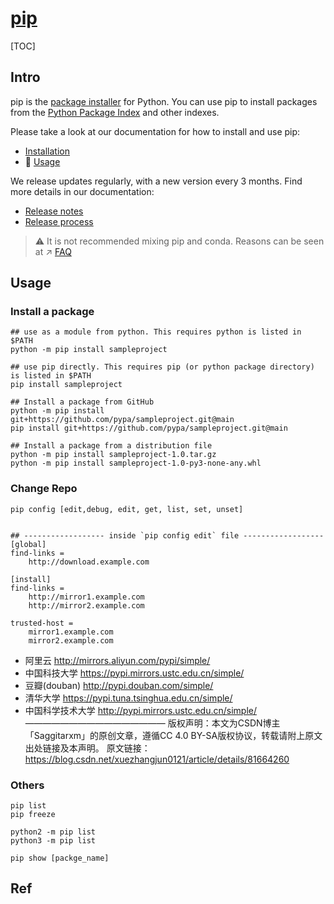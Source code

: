 # [pip](https://pypi.org/project/pip/)

[TOC]



## Intro

pip is the [package installer](https://packaging.python.org/guides/tool-recommendations/) for Python. You can use pip to install packages from the [Python Package Index](https://pypi.org/) and other indexes.

Please take a look at our documentation for how to install and use pip:
- [Installation](https://pip.pypa.io/en/stable/installation/)
- 📂 [Usage](https://pip.pypa.io/en/stable/)

We release updates regularly, with a new version every 3 months. Find more details in our documentation:
- [Release notes](https://pip.pypa.io/en/stable/news.html)
- [Release process](https://pip.pypa.io/en/latest/development/release-process/)

> ⚠  It is not recommended mixing pip and conda. Reasons can be seen at ↗ [FAQ](../../FAQ.md)



## Usage
### Install a package
```shell
## use as a module from python. This requires python is listed in $PATH
python -m pip install sampleproject

## use pip directly. This requires pip (or python package directory) is listed in $PATH
pip install sampleproject

## Install a package from GitHub
python -m pip install git+https://github.com/pypa/sampleproject.git@main
pip install git+https://github.com/pypa/sampleproject.git@main

## Install a package from a distribution file
python -m pip install sampleproject-1.0.tar.gz
python -m pip install sampleproject-1.0-py3-none-any.whl
```


### Change Repo
```shell
pip config [edit,debug, edit, get, list, set, unset]


## ------------------ inside `pip config edit` file ------------------
[global]
find-links =
    http://download.example.com

[install]
find-links =
    http://mirror1.example.com
    http://mirror2.example.com

trusted-host =
    mirror1.example.com
    mirror2.example.com
```


- 阿里云 http://mirrors.aliyun.com/pypi/simple/ 
- 中国科技大学 https://pypi.mirrors.ustc.edu.cn/simple/ 
- 豆瓣(douban) http://pypi.douban.com/simple/ 
- 清华大学 https://pypi.tuna.tsinghua.edu.cn/simple/ 
- 中国科学技术大学 http://pypi.mirrors.ustc.edu.cn/simple/
  ————————————————
  版权声明：本文为CSDN博主「Saggitarxm」的原创文章，遵循CC 4.0 BY-SA版权协议，转载请附上原文出处链接及本声明。
  原文链接：https://blog.csdn.net/xuezhangjun0121/article/details/81664260


### Others
```shell
pip list
pip freeze

python2 -m pip list
python3 -m pip list

pip show [packge_name]

```

## Ref
